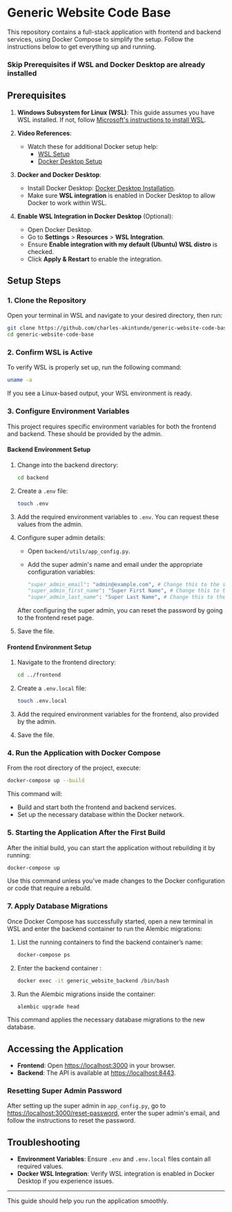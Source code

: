 # Generic Website Code Base

This repository contains a full-stack application with frontend and backend services, using Docker Compose to simplify the setup. Follow the instructions below to get everything up and running.

### Skip Prerequisites if WSL and Docker Desktop are already installed

## Prerequisites

1. **Windows Subsystem for Linux (WSL)**: This guide assumes you have WSL installed. If not, follow [Microsoft's instructions to install WSL](https://learn.microsoft.com/en-us/windows/wsl/install).

2. **Video References**:

   - Watch these for additional Docker setup help:
     - [WSL Setup](https://www.youtube.com/watch?v=HrAsmXy1-78)
     - [Docker Desktop Setup](https://www.youtube.com/watch?v=ZyBBv1JmnWQ&ab_channel=CodeBear)

3. **Docker and Docker Desktop**:

   - Install Docker Desktop: [Docker Desktop Installation](https://docs.docker.com/desktop/windows/install/).
   - Make sure **WSL integration** is enabled in Docker Desktop to allow Docker to work within WSL.

4. **Enable WSL Integration in Docker Desktop** (Optional):
   - Open Docker Desktop.
   - Go to **Settings** > **Resources** > **WSL Integration**.
   - Ensure **Enable integration with my default (Ubuntu) WSL distro** is checked.
   - Click **Apply & Restart** to enable the integration.

## Setup Steps

### 1. Clone the Repository

Open your terminal in WSL and navigate to your desired directory, then run:

```bash
git clone https://github.com/charles-akintunde/generic-website-code-base.git
cd generic-website-code-base
```

### 2. Confirm WSL is Active

To verify WSL is properly set up, run the following command:

```bash
uname -a
```

If you see a Linux-based output, your WSL environment is ready.

### 3. Configure Environment Variables

This project requires specific environment variables for both the frontend and backend. These should be provided by the admin.

#### Backend Environment Setup

1. Change into the backend directory:

   ```bash
   cd backend
   ```

2. Create a `.env` file:

   ```bash
   touch .env
   ```

3. Add the required environment variables to `.env`. You can request these values from the admin.

4. Configure super admin details:

   - Open `backend/utils/app_config.py`.
   - Add the super admin's name and email under the appropriate configuration variables:

     ```python
     "super_admin_email": "admin@example.com", # Change this to the super admin's email
     "super_admin_first_name": "Super First Name", # Change this to the super admin's first name
     "super_admin_last_name": "Super Last Name", # Change this to the super admin's last name
     ```

   After configuring the super admin, you can reset the password by going to the frontend reset page.

5. Save the file.

#### Frontend Environment Setup

1. Navigate to the frontend directory:

   ```bash
   cd ../frontend
   ```

2. Create a `.env.local` file:

   ```bash
   touch .env.local
   ```

3. Add the required environment variables for the frontend, also provided by the admin.

4. Save the file.

### 4. Run the Application with Docker Compose

From the root directory of the project, execute:

```bash
docker-compose up --build
```

This command will:

- Build and start both the frontend and backend services.
- Set up the necessary database within the Docker network.

### 5. Starting the Application After the First Build

After the initial build, you can start the application without rebuilding it by running:

```bash
docker-compose up
```

Use this command unless you’ve made changes to the Docker configuration or code that require a rebuild.

### 7. Apply Database Migrations

Once Docker Compose has successfully started, open a new terminal in WSL and enter the backend container to run the Alembic migrations:

1. List the running containers to find the backend container’s name:

   ```bash
   docker-compose ps
   ```

2. Enter the backend container :

   ```bash
   docker exec -it generic_website_backend /bin/bash
   ```

3. Run the Alembic migrations inside the container:

   ```bash
   alembic upgrade head
   ```

This command applies the necessary database migrations to the new database.

## Accessing the Application

- **Frontend**: Open [https://localhost:3000](https://localhost:3000) in your browser.
- **Backend**: The API is available at [https://localhost:8443](https://localhost:8443).

### Resetting Super Admin Password

After setting up the super admin in `app_config.py`, go to [https://localhost:3000/reset-password](https://localhost:3000/reset-password), enter the super admin's email, and follow the instructions to reset the password.

## Troubleshooting

- **Environment Variables**: Ensure `.env` and `.env.local` files contain all required values.
- **Docker WSL Integration**: Verify WSL integration is enabled in Docker Desktop if you experience issues.

---

This guide should help you run the application smoothly.
